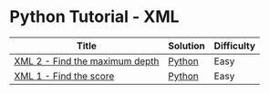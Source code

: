 # Python Tutorial - XML

| Title | Solution | Difficulty |
| ----- | -------- | ---------- |
| [XML 2 - Find the maximum depth](https://www.hackerrank.com/challenges/xml2-find-the-maximum-depth) | [Python](./XML%202%20-%20Find%20the%20maximum%20depth/main.py) | Easy |
| [XML 1 - Find the score](https://www.hackerrank.com/challenges/xml-1-find-the-score) | [Python](./XML%201%20-%20Find%20the%20score/main.py) | Easy |
